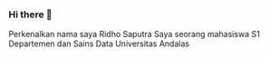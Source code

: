 ### Hi there 👋

Perkenalkan nama saya Ridho Saputra
Saya seorang mahasiswa S1 Departemen dan Sains Data Universitas Andalas

